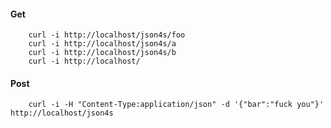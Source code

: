 #### Get

        curl -i http://localhost/json4s/foo
        curl -i http://localhost/json4s/a
        curl -i http://localhost/json4s/b
        curl -i http://localhost/
        
#### Post
        
        curl -i -H "Content-Type:application/json" -d '{"bar":"fuck you"}' http://localhost/json4s